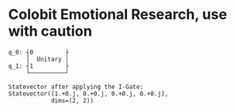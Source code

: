 # Colobit Emotional Research, use with caution

```  ┌──────────┐
q_0: ┤0         ├
     │  Unitary │
q_1: ┤1         ├
     └──────────┘

Statevector after applying the I-Gate:
Statevector([1.+0.j, 0.+0.j, 0.+0.j, 0.+0.j],
            dims=(2, 2))
```
